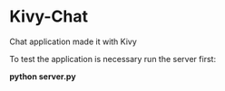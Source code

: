 # Kivy-Chat
Chat application made it with Kivy

To test the application is necessary run the server first:

**python server.py**

